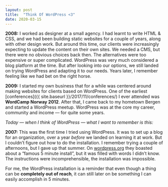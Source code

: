 ```yaml
---
layout: post
title:  "Think Of WordPress <3"
date: 2020-03-15
---
```


**2008:** I worked as designer at a small agency. I had learnt to write HTML & CSS, and we had been building static websites for a couple of years, along with other design work. But around this time, our clients were increasingly expecting to update the content on their own sites. We needed a CMS, but there were no obvious choices back then. The alternatives were too expensive or super complicated. WordPress was very much considered a blog platform at the time. But after looking into our options, we still landed on trying WordPress and adapting it to our needs. Years later, I remember feeling like we had bet on the right horse.

**2009:** I started my own business that for a while was centered around making websites for clients based on WordPress. One of the earliest [conferences]({{ site.baseurl }}/2017/11/conferences/) I ever attended was **WordCamp Norway 2012**. After that, I came back to my hometown Bergen and started a WordPress meetup. WordPress was at the core my career, community and income — for quite some years.

*Today — when I think of WordPress — what I want to remember is this:*

**2007:** This was the first time I tried using WordPress. It was to set up a blog for an organization, over a year _before_ we landed on learning it at work. But I couldn’t figure out how to do the installation. I&nbsp;remember trying a couple of afternoons, but I gave up that summer. On [wordpress.org](https://wordpress.org) they boasted about a “famous 5 minute install”, but it was filled with words I didn’t know. The instructions were incomprehensible, the installation was impossible.

For me, the WordPress installation is a reminder that even though a thing can be **completely out of reach**, it can still later on be something I can easily accomplish in 5 minutes.
